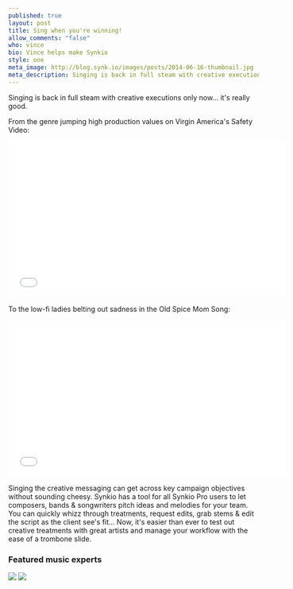 ```yaml
---
published: true
layout: post
title: Sing when you're winning!
allow_comments: "false"
who: vince
bio: Vince helps make Synkio
style: one
meta_image: http://blog.synk.io/images/posts/2014-06-16-thumbnail.jpg
meta_description: Singing is back in full steam with creative executions only now... it's really good.
---
```


Singing is back in full steam with creative executions only now... it's really good.<!--excerpt-->

From the genre jumping high production values on Virgin America's Safety Video:

<iframe width="560" height="315" src="//www.youtube.com/embed/DtyfiPIHsIg" frameborder="0" allowfullscreen="yes">
</iframe>

To the low-fi ladies belting out sadness in the Old Spice Mom Song:

<iframe width="560" height="315" src="//www.youtube.com/embed/JEbpbNTkIdk" frameborder="0" allowfullscreen="yes">
</iframe>

Singing the creative messaging can get across key campaign objectives without sounding cheesy. Synkio has a tool for all Synkio Pro users to let composers, bands & songwriters pitch ideas and melodies for your team. You can quickly whizz through treatments, request edits, grab stems & edit the script as the client see's fit... Now, it's easier than ever to test out creative treatments with great artists and manage your workflow with the ease of a trombone slide. 

### Featured music experts

<div class="featured-talent">
	<a href="http://synk.io/user/jorge-ramirez-escudero" target="_blank"><img src="http://blog.synk.io/images/posts/2014-01-16-jorge-ramirez-escudero.jpg"></a>
	<a href="http://synk.io/user/george-barnett" target="_blank"><img src="http://blog.synk.io/images/posts/2014-01-16-george-barnett.jpg"></a>
</div>
